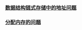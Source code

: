 ### [数据结构链式存储中的地址问题](http://vfdxvffd.github.io/NO.1数据结构链式存储中的地址问题)

### [分配内存的问题](http://vfdxvffd.github.io/分配内存的问题)
